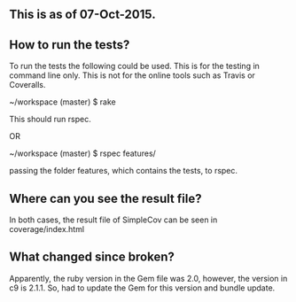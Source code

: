 This is as of 07-Oct-2015.
--------------------------

How to run the tests?
---------------------
To run the tests the following could be used. This is for the testing in command
line only. This is not for the online tools such as Travis or Coveralls.

~/workspace (master) $ rake 

This should run rspec.

OR

~/workspace (master) $ rspec features/

passing the folder features, which contains the tests, to rspec.


Where can you see the result file?
----------------------------------
In both cases, the result file of SimpleCov can be seen in coverage/index.html

What changed since broken?
-------------------------
Apparently, the ruby version in the Gem file was 2.0, however, the version in 
c9 is 2.1.1. So, had to update the Gem for this version and bundle update.